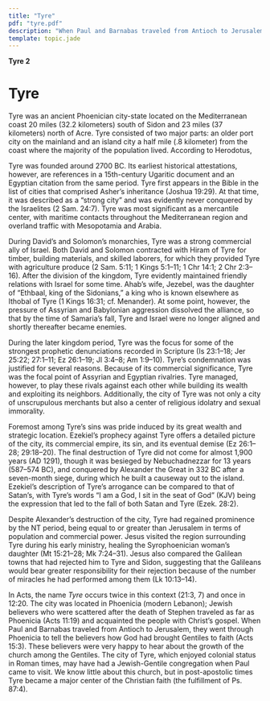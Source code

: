 ```yaml
---
title: "Tyre"
pdf: "tyre.pdf"
description: "When Paul and Barnabas traveled from Antioch to Jerusalem, they went through Phoenicia to tell the believers how God had brought Gentiles to faith (Acts 15:3)."
template: topic.jade
---
```



**Tyre 2**

Tyre
====

Tyre was an ancient Phoenician city-state located on the Mediterranean
coast 20 miles (32.2 kilometers) south of Sidon and 23 miles (37
kilometers) north of Acre. Tyre consisted of two major parts: an older
port city on the mainland and an island city a half mile (.8 kilometer)
from the coast where the majority of the population lived. According to
Herodotus,

Tyre was founded around 2700 BC. Its earliest historical attestations,
however, are references in a 15th-century Ugaritic document and an
Egyptian citation from the same period. Tyre first appears in the Bible
in the list of cities that comprised Asher’s inheritance (Joshua 19:29).
At that time, it was described as a “strong city” and was evidently
never conquered by the Israelites (2 Sam. 24:7). Tyre was most
significant as a mercantile center, with maritime contacts throughout
the Mediterranean region and overland traffic with Mesopotamia and
Arabia.

During David’s and Solomon’s monarchies, Tyre was a strong commercial
ally of Israel. Both David and Solomon contracted with Hiram of Tyre for
timber, building materials, and skilled laborers, for which they
provided Tyre with agriculture produce (2 Sam. 5:11; 1 Kings 5:1–11; 1
Chr 14:1; 2 Chr 2:3–16). After the division of the kingdom, Tyre
evidently maintained friendly relations with Israel for some time.
Ahab’s wife, Jezebel, was the daughter of “Ethbaal, king of the
Sidonians,” a king who is known elsewhere as Ithobal of Tyre (1 Kings
16:31; cf. Menander). At some point, however, the pressure of Assyrian
and Babylonian aggression dissolved the alliance, so that by the time of
Samaria’s fall, Tyre and Israel were no longer aligned and shortly
thereafter became enemies.

During the later kingdom period, Tyre was the focus for some of the
strongest prophetic denunciations recorded in Scripture (Is 23:1–18; Jer
25:22; 27:1–11; Ez 26:1–19; Jl 3:4–8; Am 1:9–10). Tyre’s condemnation
was justified for several reasons. Because of its commercial
significance, Tyre was the focal point of Assyrian and Egyptian
rivalries. Tyre managed, however, to play these rivals against each
other while building its wealth and exploiting its neighbors.
Additionally, the city of Tyre was not only a city of unscrupulous
merchants but also a center of religious idolatry and sexual immorality.

Foremost among Tyre’s sins was pride induced by its great wealth and
strategic location. Ezekiel’s prophecy against Tyre offers a detailed
picture of the city, its commercial empire, its sin, and its eventual
demise (Ez 26:1–28; 29:18–20). The final destruction of Tyre did not
come for almost 1,900 years (AD 1291), though it was besieged by
Nebuchadnezzar for 13 years (587–574 BC), and conquered by Alexander the
Great in 332 BC after a seven-month siege, during which he built a
causeway out to the island. Ezekiel’s description of Tyre’s arrogance
can be compared to that of Satan’s, with Tyre’s words “I am a God, I sit
in the seat of God” (KJV) being the expression that led to the fall of
both Satan and Tyre (Ezek. 28:2).

Despite Alexander’s destruction of the city, Tyre had regained
prominence by the NT period, being equal to or greater than Jerusalem in
terms of population and commercial power. Jesus visited the region
surrounding Tyre during his early ministry, healing the Syrophoenician
woman’s daughter (Mt 15:21–28; Mk 7:24–31). Jesus also compared the
Galilean towns that had rejected him to Tyre and Sidon, suggesting that
the Galileans would bear greater responsibility for their rejection
because of the number of miracles he had performed among them (Lk
10:13–14).

In Acts, the name *Tyre* occurs twice in this context (21:3, 7) and once
in 12:20. The city was located in Phoenicia (modern Lebanon); Jewish
believers who were scattered after the death of Stephen traveled as far
as Phoenicia (Acts 11:19) and acquainted the people with Christ’s
gospel. When Paul and Barnabas traveled from Antioch to Jerusalem, they
went through Phoenicia to tell the believers how God had brought
Gentiles to faith (Acts 15:3). These believers were very happy to hear
about the growth of the church among the Gentiles. The city of Tyre,
which enjoyed colonial status in Roman times, may have had a
Jewish-Gentile congregation when Paul came to visit. We know little
about this church, but in post-apostolic times Tyre became a major
center of the Christian faith (the fulfillment of Ps. 87:4).

